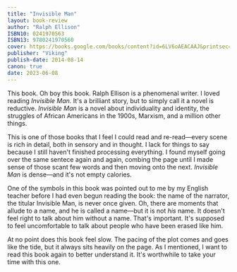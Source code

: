 ```yaml
---
title: "Invisible Man"
layout: book-review
author: "Ralph Ellison"
ISBN10: 0241970563
ISBN13: 9780241970560
cover: https://books.google.com/books/content?id=6LV6oAEACAAJ&printsec=frontcover&img=1&zoom=1&source=gbs_api
publisher: "Viking"
publish-date: 2014-08-14
canon: true
date: 2023-06-08
---
```

This book.
Oh boy this book.
Ralph Ellison is a phenomenal writer.
I loved reading *Invisible Man.* It's a brilliant story, but to simply call it a novel is reductive.
*Invisible Man* is a novel about individuality and identity, the struggles of African Americans in the 1900s, Marxism, and a million other things.

This is one of those books that I feel I could read and re-read—every scene is rich in detail, both in sensory and in thought.
I lack for things to say because I still haven't finished processing everything.
I found myself going over the same sentece again and again, combing the page until I made sense of those scant few words and then moving onto the next.
*Invisible Man* is dense—and it's not empty calories.

One of the symbols in this book was pointed out to me by my English teacher before I had even begun reading the book: the name of the narrator, the titular Invisible Man, is never once given.
Oh, there are moments that allude to a name, and he is called a name—but it is not *his* name.
It doesn't feel right to talk about him without a name.
That's important.
It's supposed to feel uncomfortable to talk about people who have been erased like him.

At no point does this book feel slow.
The pacing of the plot comes and goes like the tide, but it always sits heavily on the page.
As I mentioned, I want to read this book again to better understand it.
It's worthwhile to take your time with this one.